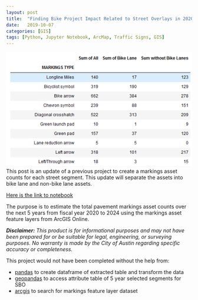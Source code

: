 ```yaml
---
layout: post
title:  "Finding Bike Project Impact Related to Street Overlays in 2020 - Part 2"
date:   2019-10-07
categories: [GIS]
tags: [Python, Jupyter Notebook, ArcMap, Traffic Signs, GIS]
---
```

<img src = "/assets/images/counts_table_bike.PNG" width="800px">
This post is an update of a previous project  to create a markings asset counts for each street segment. This update will separate the assets into bike lane and non-bike lane assets.

[Here is the link to notebook](https://nbviewer.jupyter.org/github/susannegov/Signs-and-Markings-Projects/blob/master/SBO_Markings_Counts_2020.ipynb)

<!--more-->

The purpose is to estimate the total pavement markings asset counts over the next 5 years from fiscal year 2020 to 2024 using the markings asset feature layers from ArcGIS Online.

<i><b>Disclaimer:</b> This product is for informational purposes and may not have been prepared for or be suitable for legal, engineering, or surveying purposes. No warranty is made by the City of Austin regarding specific accuracy or completeness.</i>

This project would not have been completed without the help from:
- [pandas](https://pandas.pydata.org/) to create dataframe of extracted table and transform the data
- [geopandas](http://geopandas.org/mapping.html) to access attribute table of 5 year selected segments for SBO
- [arcgis](https://esri.github.io/arcgis-python-api/apidoc/html/) to search for markings feature layer dataset
